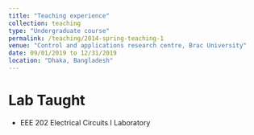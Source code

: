 ```yaml
---
title: "Teaching experience"
collection: teaching
type: "Undergraduate course"
permalink: /teaching/2014-spring-teaching-1
venue: "Control and applications research centre, Brac University"
date: 09/01/2019 to 12/31/2019
location: "Dhaka, Bangladesh"
---
```




Lab Taught
======
* EEE 202 Electrical Circuits I Laboratory
